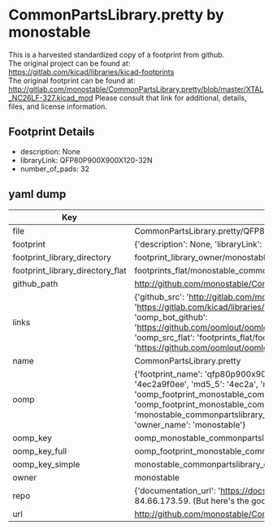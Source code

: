 # CommonPartsLibrary.pretty by monostable  
This is a harvested standardized copy of a footprint from github.  
The original project can be found at:  
https://gitlab.com/kicad/libraries/kicad-footprints  
The original footprint can be found at:
http://gitlab.com/monostable/CommonPartsLibrary.pretty/blob/master/XTAL_NC26LF-327.kicad_mod
Please consult that link for additional, details, files, and license information.  
## Footprint Details
* description: None  
* libraryLink: QFP80P900X900X120-32N  
* number_of_pads: 32  
## yaml dump  
| Key | Value |  
| --- | --- |  
| file | CommonPartsLibrary.pretty/QFP80P900X900X120-32N.kicad_mod |  
| footprint | {'description': None, 'libraryLink': 'QFP80P900X900X120-32N', 'number_of_pads': 32} |  
| footprint_library_directory | footprint_library_owner/monostable_CommonPartsLibrary.pretty |  
| footprint_library_directory_flat | footprints_flat/monostable_commonpartslibrary_qfp80p900x900x120_32n/working |  
| github_path | http://github.com/monostable/CommonPartsLibrary.pretty/blob/master/QFP80P900X900X120-32N.kicad_mod |  
| links | {'github_src': 'http://gitlab.com/monostable/CommonPartsLibrary.pretty/blob/master/XTAL_NC26LF-327.kicad_mod', 'github_src_repo': 'https://gitlab.com/kicad/libraries/kicad-footprints', 'oomp_bot': 'footprints/monostable_commonpartslibrary_qfp80p900x900x120_32n/working', 'oomp_bot_github': 'https://github.com/oomlout/oomlout_oomp_footprint_bot/tree/main/footprints/monostable_commonpartslibrary_qfp80p900x900x120_32n/working', 'oomp_src_flat': 'footprints_flat/footprints_flat/monostable_commonpartslibrary_qfp80p900x900x120_32n/working', 'oomp_src_flat_github': 'https://github.com/oomlout/oomlout_oomp_footprint_src/tree/main/footprints_flat/monostable_commonpartslibrary_qfp80p900x900x120_32n/working'} |  
| name | CommonPartsLibrary.pretty |  
| oomp | {'footprint_name': 'qfp80p900x900x120_32n', 'library_name': 'commonpartslibrary', 'md5': '4ec2a9f0ee7de952cdedf9857139e5f4', 'md5_10': '4ec2a9f0ee', 'md5_5': '4ec2a', 'md5_6': '4ec2a9', 'oomp_key': 'oomp_monostable_commonpartslibrary_qfp80p900x900x120_32n', 'oomp_key_extra': 'oomp_footprint_monostable_commonpartslibrary_qfp80p900x900x120_32n', 'oomp_key_full': 'oomp_footprint_monostable_commonpartslibrary_qfp80p900x900x120_32n_4ec2a9', 'oomp_key_simple': 'monostable_commonpartslibrary_qfp80p900x900x120_32n', 'original_filename': 'CommonPartsLibrary.pretty/QFP80P900X900X120-32N.kicad_mod', 'owner_name': 'monostable'} |  
| oomp_key | oomp_monostable_commonpartslibrary_qfp80p900x900x120_32n |  
| oomp_key_full | oomp_footprint_monostable_commonpartslibrary_qfp80p900x900x120_32n |  
| oomp_key_simple | monostable_commonpartslibrary_qfp80p900x900x120_32n |  
| owner | monostable |  
| repo | {'documentation_url': 'https://docs.github.com/rest/overview/resources-in-the-rest-api#rate-limiting', 'message': "API rate limit exceeded for 84.66.173.59. (But here's the good news: Authenticated requests get a higher rate limit. Check out the documentation for more details.)"} |  
| url | http://github.com/monostable/CommonPartsLibrary.pretty |  


